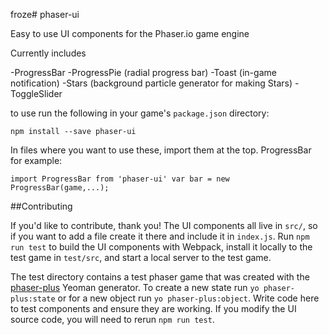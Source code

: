 froze# phaser-ui

Easy to use UI components for the Phaser.io game engine

Currently includes

-ProgressBar
-ProgressPie (radial progress bar)
-Toast (in-game notification)
-Stars (background particle generator for making Stars)
-ToggleSlider

to use run the following in your game's `package.json` directory:

`npm install --save phaser-ui`

In files where you want to use these, import them at the top. ProgressBar for example:

`import ProgressBar from 'phaser-ui'
var bar = new ProgressBar(game,...);`

##Contributing

If you'd like to contribute, thank you!
The UI components all live in `src/`, so if you want to add a file create it there and include it in `index.js`.
Run `npm run test` to build the UI components with Webpack, install it locally to the test game in `test/src`, and start a local server to the test game.

The test directory contains a test phaser game that was created with the [phaser-plus](https://github.com/rblopes/generator-phaser-plus) Yeoman generator.
To create a new state run `yo phaser-plus:state` or for a new object run `yo phaser-plus:object`.
Write code here to test components and ensure they are working.
If you modify the UI source code, you will need to rerun `npm run test`.
